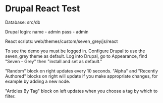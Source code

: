 # Drupal React Test

Database:
src/db

Drupal login:
name - admin
pass - admin

React scripts: 
web/themes/custom/seven_grey/js/react

To see the demo you must be logged in. 
Configure Drupal to use the seven_grey theme as default. 
Log into Drupal, go to Appearance, find "Seven - Grey" then "install and set as default."

"Random" block on right updates every 10 seconds.
"Alpha" and "Recently Authored" blocks on right will update if you make appropriate changes, for example by adding a new node.

"Articles By Tag" block on left updates when you choose a tag by which to filter.